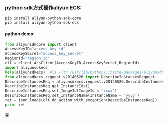 <!--
author: hack0072008
head: http://www.etcunion.com/static/logo1_128x128.jpg
date: 2018-12-27
title: python sdk 操作aliyun的ecs
tags: aliyun,python,ecs
images: http://www.etcunion.com/static/logo1_128x128.jpg
category: linux python aliyun ecs
status: publish
summary: python sdk 操作aliyun的ecs
-->


### python sdk方式操作aliyun ECS:
    pip install aliyun-python-sdk-core
    pip install aliyun-python-sdk-ecs


#### python demo:
```python
from aliyunsdkcore import client
AccessKeyID="access_key_id"
AccessKeySecret="access_key_secret"
RegionId="region_id"
clt = client.AcsClient(AccessKeyID,AccessKeySecret,RegionId)
import aliyunsdkecs
help(aliyunsdkecs)  #ls -ltr /usr/lib/python2.7/site-packages/aliyunsdkecs/request/v20140526/
from aliyunsdkecs.request.v20140526 import DescribeInstancesRequest
DescribeInstancesReq = aliyunsdkecs.request.v20140526.DescribeInstancesRequest.DescribeInstancesRequest()
DescribeInstancesReq.get_InstanceIds()
DescribeInstancesReq.set_ImageId(ImageId = 'xxxx')
DescribeInstancesReq.set_InstanceName(InstanceName = 'yyyy')
ret = json.loads(clt.do_action_with_exception(DescribeInstancesReq))
print ret
```





~~完~~
